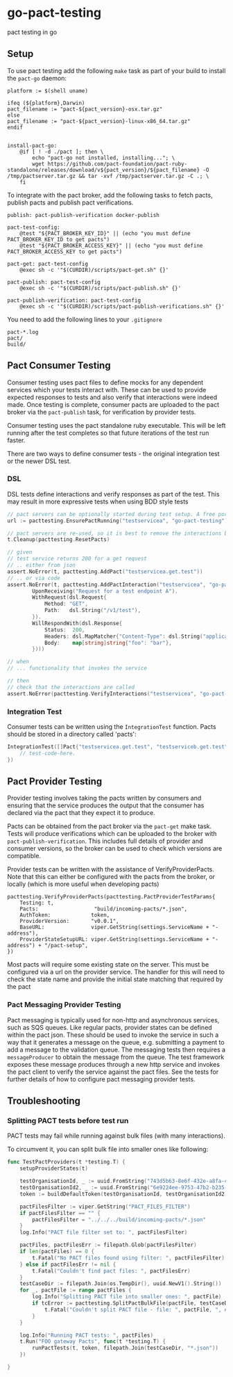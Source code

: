# go-pact-testing
pact testing in go

## Setup

To use pact testing add the following `make` task as part of your build to install the `pact-go` daemon:

```
platform := $(shell uname)

ifeq (${platform},Darwin)
pact_filename := "pact-${pact_version}-osx.tar.gz"
else
pact_filename := "pact-${pact_version}-linux-x86_64.tar.gz"
endif


install-pact-go:
	@if [ ! -d ./pact ]; then \
		echo "pact-go not installed, installing..."; \
		wget https://github.com/pact-foundation/pact-ruby-standalone/releases/download/v${pact_version}/${pact_filename} -O /tmp/pactserver.tar.gz && tar -xvf /tmp/pactserver.tar.gz -C .; \
	fi
```

To integrate with the pact broker, add the following tasks to fetch pacts, publish pacts and publish pact verifications.

```
publish: pact-publish-verification docker-publish

pact-test-config:
	@test "${PACT_BROKER_KEY_ID}" || (echo "you must define PACT_BROKER_KEY_ID to get pacts")
	@test "${PACT_BROKER_ACCESS_KEY}" || (echo "you must define PACT_BROKER_ACCESS_KEY to get pacts")

pact-get: pact-test-config
	@exec sh -c '"$(CURDIR)/scripts/pact-get.sh" {}'

pact-publish: pact-test-config
	@exec sh -c '"$(CURDIR)/scripts/pact-publish.sh" {}'

pact-publish-verification: pact-test-config
	@exec sh -c '"$(CURDIR)/scripts/pact-publish-verifications.sh" {}'
```


You need to add the following lines to your `.gitignore`

```
pact-*.log
pact/
build/
```

## Pact Consumer Testing
Consumer testing uses pact files to define mocks for any dependent services which your tests interact with. These 
can be used to provide expected responses to tests and also verify that interactions were indeed made. Once testing is 
complete, consumer pacts are uploaded to the pact broker via the `pact-publish` task, for verification by provider tests. 

Consumer testing uses the pact standalone ruby executable. This will be left running after the test completes
so that future iterations of the test run faster.

There are two ways to define consumer tests - the original integration test or the newer DSL test. 

### DSL

DSL tests define interactions and verify responses as part of the test. This may result in more expressive tests when using BDD style tests

```go
// pact servers can be optionally started during test setup. A free port is chosen automatically. This may be useful if the url needs to be injected into the service under test.
url := pacttesting.EnsurePactRunning("testservicea", "go-pact-testing")

// pact servers are re-used, so it is best to remove the interactions before or after the each test. This can be configured in the test stage creation.
t.Cleanup(pacttesting.ResetPacts)

// given
// test service returns 200 for a get request
// .. either from json
assert.NoError(t, pacttesting.AddPact("testservicea.get.test"))
// .. or via code
assert.NoError(t, pacttesting.AddPactInteraction("testservicea", "go-pact-testing", (&dsl.Interaction{}).
		UponReceiving("Request for a test endpoint A").
		WithRequest(dsl.Request{
			Method: "GET",
			Path:   dsl.String("/v1/test"),
		}).
		WillRespondWith(dsl.Response{
			Status:  200,
			Headers: dsl.MapMatcher{"Content-Type": dsl.String("application/json; charset=utf-8")},
			Body:    map[string]string{"foo": "bar"},
		})))

// when 
// ... functionality that invokes the service

// then
// check that the interactions are called
assert.NoError(pacttesting.VerifyInteractions("testservicea", "go-pact-testing"))
```

### Integration Test
Consumer tests can be written using the `IntegrationTest` function. Pacts should be stored in a directory called 'pacts': 
```go
IntegrationTest([]Pact{"testservicea.get.test", "testserviceb.get.test"}, func() {
    // test-code-here. 
})
```

## Pact Provider Testing
Provider testing involves taking the pacts written by consumers and ensuring that the service produces the output that 
the consumer has declared via the pact that they expect it to produce. 

Pacts can be obtained from the pact broker via the `pact-get` make task. Tests will produce verifications which can 
be uploaded to the broker with `pact-publish-verification`. This includes full details of provider and consumer 
versions, so the broker can be used to check which versions are compatible.

Provider tests can be written with the assistance of VerifyProviderPacts. Note that this can either be configured 
with the pacts from the broker, or locally (which is more useful when developing pacts)
```
pacttesting.VerifyProviderPacts(pacttesting.PactProviderTestParams{
    Testing: t,
    Pacts:                  "build/incoming-pacts/*.json",
    AuthToken:             token,
    ProviderVersion:       "v0.0.1",
    BaseURL:               viper.GetString(settings.ServiceName + "-address"),
    ProviderStateSetupURL: viper.GetString(settings.ServiceName + "-address") + "/pact-setup",
})
``` 

Most pacts will require some existing state on the server. This must be configured via a url on the provider service.
The handler for this will need to check the state name and provide the initial state matching that required by the pact

### Pact Messaging Provider Testing
Pact messaging is typically used for non-http and asynchronous services, such as SQS queues. 
Like regular pacts, provider states can be defined within the pact json. These should be used to invoke the service in such a way that it generates a message on the queue, e.g. submitting a payment to add a message to the validation queue. 
The messaging tests then requires a `messageProducer` to obtain the message from the queue. 
The test framework exposes these message produces through a new http service and invokes the pact client to verify the service against the pact files. 
See the tests for further details of how to configure pact messaging provider tests.  

## Troubleshooting

### Splitting PACT tests before test run

PACT tests may fail while running against bulk files (with many interactions).

To circumvent it, you can split bulk file into smaller ones like following:

```go
func TestPactProviders(t *testing.T) {
	setupProviderStates(t)

	testOrganisationId, _ := uuid.FromString("743d5b63-8e6f-432e-a8fa-c5d8d2ee5fcb")
	testOrganisationId2, _ := uuid.FromString("6e9224ee-9753-47b2-b235-b155e951ab64")
	token := buildDefaultToken(testOrganisationId, testOrganisationId2)

	pactFilesFilter := viper.GetString("PACT_FILES_FILTER")
	if pactFilesFilter == "" {
		pactFilesFilter = "../../../build/incoming-pacts/*.json"
	}
	log.Info("PACT file filter set to: ", pactFilesFilter)

	pactFiles, pactFilesErr := filepath.Glob(pactFilesFilter)
	if len(pactFiles) == 0 {
		t.Fatal("No PACT files found using filter: ", pactFilesFilter)
	} else if pactFilesErr != nil {
		t.Fatal("Couldn't find pact files: ", pactFilesErr)
	}
	testCaseDir := filepath.Join(os.TempDir(), uuid.NewV1().String())
	for _, pactFile := range pactFiles {
		log.Info("Splitting PACT file into smaller ones: ", pactFile)
		if tcError := pacttesting.SplitPactBulkFile(pactFile, testCaseDir); tcError != nil {
			t.Fatal("Couldn't split PACT file - file: ", pactFile, ", error: ", tcError)
		}
	}

	log.Info("Running PACT tests: ", pactFiles)
	t.Run("FOO gateway Pacts", func(t *testing.T) {
		runPactTests(t, token, filepath.Join(testCaseDir, "*.json"))
	})

}
```
